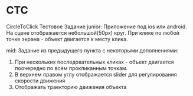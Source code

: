 # CTC
CircleToClick
Тестовое Задание
junior:
Приложение под ios или android. На сцене отображается небольшой(50px) круг. 
При клике по любой точке экрана - объект двигается к месту клика.

mid:
Задание из предыдущего пункта с некоторыми дополнениями:
1) При нескольких последовательных кликах - объект двигается поочередно по всем прокликанным точкам.
2) В верхнем правом углу отображается slider для регулирования скорости движения
3) Отображать траекторию движения объекта
